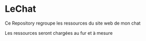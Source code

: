 # LeChat
Ce Repository regroupe les ressources du site web de mon chat

Les ressources seront chargées au fur et à mesure
